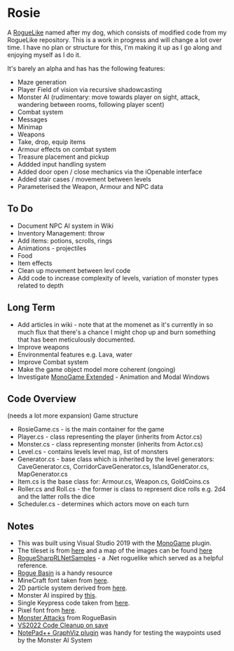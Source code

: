 
# Rosie
A [RogueLike](https://en.wikipedia.org/wiki/Roguelike) named after my dog, which consists of modified code from my RogueLike repository. This is a work in progress and will change  a lot over time. I have no plan or structure for this, I'm making it up as I go along and enjoying myself as I do it.

It's barely an alpha and has has the following features:

* Maze generation
* Player Field of vision via recursive shadowcasting
* Monster AI (rudimentary: move towards player on sight, attack, wandering between rooms, following player scent)
* Combat system
* Messages
* Minimap
* Weapons 
* Take, drop, equip items 
* Armour effects on combat system
* Treasure placement and pickup
* Addded input handling system
* Added door open / close mechanics via the iOpenable interface
* Added stair cases / movement between levels
* Parameterised the Weapon, Armour and NPC data

## To Do
* Document NPC AI system in Wiki
* Inventory Management: throw
* Add items: potions, scrolls, rings
* Animations - projectiles
* Food
* Item effects
* Clean up movement between levl code
* Add code to increase complexity of levels, variation of monster types related to depth

## Long Term
 * Add articles in wiki - note that at the momenet as it's currently in so much flux that there's a chance I might chop up and burn something that has been meticulously documented.
 * Improve weapons
 * Environmental features e.g. Lava, water
 * Improve Combat system
 * Make the game object model more coherent (ongoing)
 * Investigate [MonoGame Extended](https://www.monogameextended.net/) - Animation and Modal Windows

## Code Overview
(needs a lot more expansion)
Game structure
* RosieGame.cs - is the main container for the game
* Player.cs - class representing the player (inherits from Actor.cs)
* Monster.cs - class representing monster (inherits from Actor.cs)
* Level.cs - contains levels level map, list of monsters
* Generator.cs - base class which is inherited by the level generators: CaveGenerator.cs, CorridorCaveGenerator.cs, IslandGenerator.cs, MapGenerator.cs
* Item.cs is the base class for: Armour.cs, Weapon.cs, GoldCoins.cs
* Roller.cs and Roll.cs - the former is class to represent dice rolls e.g. 2d4 and the latter rolls the dice
* Scheduler.cs - determines which actors move on each turn



## Notes

* This was built using Visual Studio 2019 with the [MonoGame](https://docs.monogame.net/index.html) plugin.
* The tileset is from [here](https://github.com/statico/rltiles) and a map of the images can be found [here](http://statico.github.io/rltiles/)
* [RogueSharpRLNetSamples](https://bitbucket.org/FaronBracy/roguesharprlnetsamples/src/master/) - a .Net roguelike which served as a helpful reference.
* [Rogue Basin](http://roguebasin.com/index.php/Main_Page) is a handy resource
* MineCraft font taken from [here](https://www.dafont.com/bitmap.php).
* 2D particle system derived from [here](http://rbwhitaker.wikidot.com/2d-particle-engine-1).
* Monster AI inspired by [this](https://www.reddit.com/r/roguelikes/comments/1eayb6/monster_ai_system_explained_part_1_of_5/).
* Single Keypress code taken from [here](https://www.dreamincode.net/forums/topic/365588-detect-single-keypress-in-xna/).
* Pixel font from [here](https://github.com/00-Evan/shattered-pixel-dungeon/blob/master/core/src/main/assets/fonts/pixel_font.ttf).
* [Monster Attacks](http://roguebasin.com/index.php/Monster_attacks) from RogueBasin
* [VS2022 Code Cleanup on save](https://devblogs.microsoft.com/visualstudio/bringing-code-cleanup-on-save-to-visual-studio-2022-17-1-preview-2/)
* [NotePad++ GraphViz plugin](https://github.com/jrebacz/NppGraphViz) was handy for testing the waypoints used by the Monster AI System